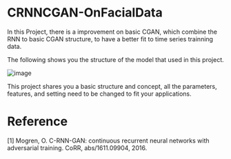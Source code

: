 # CRNNCGAN-OnFacialData

In this Project, there is a improvement on basic CGAN, which combine the RNN to basic CGAN structure, to have a better fit to time series trainning data.

The following shows you the structure of the model that used in this project.

![image](https://github.com/edwardchang0112/CRNNCGAN_OnFacialData/blob/master/C-RNN-CGAN_structure.png)

This project shares you a basic structure and concept, all the parameters, features, and setting need to be changed to fit your applications.

# Reference
[1] Mogren, O. C-RNN-GAN: continuous recurrent neural networks with adversarial training. CoRR, abs/1611.09904, 2016.
